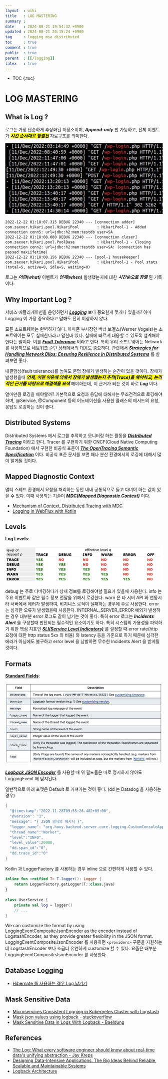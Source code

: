 ```yaml
---
layout  : wiki
title   : LOG MASTERING
summary : 
date    : 2024-08-21 19:54:32 +0900
updated : 2024-08-21 20:15:24 +0900
tag     : logging msa distributed
toc     : true
comment : true
public  : true
parent  : [[/logging]]
latex   : true
---
```

* TOC
{:toc}

# LOG MASTERING

## What is Log ?

로그는 가장 단순하게 추상화된 저장소이며, ___Append-only___ 만 가능하고, 전체 이벤트가 <mark><em><strong>시간 순서대로 정렬된</strong></em></mark> 자료구조를 의미한다.

![](/resource/wiki/logging-mastering/log.png)

```
2022-12-22 01:18:07.315 DEBUG 22340 --- [connection adder] com.zaxxer.hikari.pool.HikariPool        : HikariPool-1 - Added connection conn5: url=jdbc:h2:mem:testdb user=SA
2022-12-22 01:18:08.080 DEBUG 22340 --- [connection closer] com.zaxxer.hikari.pool.PoolBase          : HikariPool-1 - Closing connection conn2: url=jdbc:h2:mem:testdb user=SA: (connection has passed maxLifetime)
2022-12-22 01:18:08.156 DEBUG 22340 --- [pool-1 housekeeper] com.zaxxer.hikari.pool.HikariPool        : HikariPool-1 - Pool stats (total=5, active=0, idle=5, waiting=0)
```

로그는 ___어떤(what)___ 이벤트가 ___언제(when)___ 발생했는지에 대한 ___시간순으로 정렬___ 된 기록이다.

## Why Important Log ?

서비스 애플리케이션을 운영하면서 ___[Logging](https://en.wikipedia.org/wiki/Logging_(computing))___ 보다 중요한게 몇개나 있을까? 아마 Logging 이 가장 중요하다고 말해도 전혀 이상하지 않다.

모든 소프트웨어는 완벽하지 않다. 아마존 부사장인 버너 보겔스(Werner Vogels)는 소프트웨어는 모두 실패한다라고 말한바 있다. 실패에 빠르게 대응할 수 있도록 설계해야 한다는 말이다. 이를 ___[Fault Tolerance](https://baekjungho.github.io/wiki/msa/msa-fault-tolerance/)___ 이라고 한다.
특히 우리 소프트웨어는 Network 를 사용하므로 네트워크 순단 상태에서의 대응도 중요하다. 관련해서 ___[Strategies for Handling Network Blips; Ensuring Resilience in Distributed Systems](https://baekjungho.github.io/wiki/network/network-blip/)___ 를 살펴보면 좋다.

내결함성(fault tolerance)를 높여도 분명 장애가 발생하는 순간이 있을 것이다. 장애가 발생했을때 <mark><em><strong>언제, 어떤 이유에 의해서 장애가 발생했는지 추적(Trace)을 해야하고, 논리적인 근거를 바탕으로 해결책을 모색</strong></em></mark> 해야하는데, 이 근거가 되는 것이 바로 ___Log___ 이다.

얼마만큼 로깅을 해야할까? 기본적으로 요청과 응답에 대해서는 무조건적으로 로깅해야 하며, @Service, @Component 등의 어노테이션을 사용한 클래스의 메서드의 요청, 응답도 로깅하는 것이 좋다.

## Distributed Systems

Distributed Systems 에서 로그를 추적하고 모니터링 하는 활동을 ___[Distributed Tracing](https://baekjungho.github.io/wiki/observability/msa-distributed-tracing/)___ 이라고 한다. 
Tracer 를 구현하기 위한 CNCF(Cloud Native Computing Foundation) 에서 구현한 비공식 표준이 ___[The OpenTracing Semantic Specification](https://github.com/opentracing/specification/blob/master/specification.md)___ 이다. 
비공식 표준 문서를 보면 꽤나 분산 환경에서의 로깅에 대해서 많이 알게될 것이다.

## Mapped Diagnostic Context

멀티 스레드 환경에서 요청을 처리하는 동안 내내 공통적으로 들고 다녀야 하는 값이 있을 수 있다. 이때 사용되는 기술이 ___[MDC(Mapped Diagnostic Context)](https://baekjungho.github.io/wiki/spring/spring-mdc/)___ 이다.

- [Mechanism of Context, Distributed Tracing with MDC](https://baekjungho.github.io/wiki/reactive/reactive-context/)
- [Logging in WebFlux with Kotlin](https://baekjungho.github.io/wiki/logging/logging-webflux-kotlin/)

## Levels

__Log Levels__:

![](/resource/wiki/logging-mastering/level.png)

debug 는 주로 디버깅하다가 상세 정보를 로깅해야할 필요가 있을때 사용한다. info 는 주요 이벤트와 같은 필수 정보 전달을 위해서 로깅한다.
warn 은 타 서버 API 와 연동시 타 서버에서 에러가 발생하여, 비지니스 로직이 실패하는 경우에 주로 사용한다. error 는 심각한 오류가 발생했을때 사용한다.
INTERNAL_SERVER_ERROR 예외가 발생하는 경우 대부분 error 로그도 같이 남기는 것이 좋다.
특히 error 로그는 ___Incidents Alert___ 을 구성할때 판단되는 필수적인 요소이기도 하다. 특히 시스템의 가용성을 파악하기 위한 핵심 지표인 ___[SLI(Service Level Indicators)](https://baekjungho.github.io/wiki/devops/devops-sre/)___ 를 설정할 때 error rate(http 요청에 대한 http status 5xx 의 비율) 와 latency 등을 기준으로 하기 때문에
심각한 에러가 아님에도 불구하고 error level 을 남발하면 무수한 Incidents Alert 을 받게될 것이다.

## Formats

__[Standard Fields](https://github.com/liangyanfeng/logstash-logback-encoder/tree/master)__:

![](/resource/wiki/logging-mastering/standard-fields.png)

___[Logback JSON Encoder](https://github.com/liangyanfeng/logstash-logback-encoder/tree/master)___ 를 사용할 때 위 필드들은 따로 명시하지 않아도 LoggingEvent 에 탐지된다.

일반적으로 아래 포맷은 Default 로 가져가는 것이 좋다. (dd 는 Datadog 을 사용하는 경우)

```kotlin
{
  "@timestamp":"2022-11-28T09:55:26.482+09:00",
  "@version": "1",
  "message": "{ JSON 형식의 메시지 }",
  "logger_name": "org.hoxy.backend.server.core.logging.CustomConsoleAppender",
  "thread_name":"Worker",
  "level":"INFO",
  "level_value":20000,
  "dd.span_id":"0",
  "dd.trace_id":"0"
}
```

Kotlin 과 LoggerFactory 를 사용하는 경우 inline 으로 간편하게 사용할 수 있다.

```kotlin
inline fun <reified T> T.logger(): Logger {
    return LoggerFactory.getLogger(T::class.java)
}

class UserService {
    private val log = logger()
    // ...
}
```

We can customize the format by using LoggingEventCompositeJsonEncoder as the encoder instead of LogstashEncoder, as they provide greater flexibility in the JSON format.
LoggingEventCompositeJsonEncoder 를 사용하면 `<providers>` 구문을 지원하는데 LogstashEncoder 보다 조금더 유연하게 customize 할 수 있다. 
요즘은 대부분 LoggingEventCompositeJsonEncoder 를 사용한다.

## Database Logging

- [Hibernate 를 사용하는 경우 Log 남기기](https://kwonnam.pe.kr/wiki/java/hibernate/log#log4j)

## Mask Sensitive Data

- [Microservices Consistent Logging in Kubernetes Cluster with Logstash](https://www.linkedin.com/pulse/microservices-consistent-logging-kubernetes-cluster-logstash-jain/)
- [Mask json values using logback - stackoverflow](https://stackoverflow.com/questions/69623161/mask-json-values-using-logback)
- [Mask Sensitive Data in Logs With Logback - Baeldung](https://www.baeldung.com/logback-mask-sensitive-data)

## References

- [The Log: What every software engineer should know about real-time data's unifying abstraction - Jay Kreps](https://engineering.linkedin.com/distributed-systems/log-what-every-software-engineer-should-know-about-real-time-datas-unifying)
- [Designing Data-Intensive Applications. The Big Ideas Behind Reliable, Scalable and Maintainable Systems](https://ebrary.net/64591/computer_science/designing_data-intensive_applications_the_big_ideas_behind_reliable_scalable_and_maintainable_syst)
- [Logback Architecture](https://logback.qos.ch/manual/architecture.html)